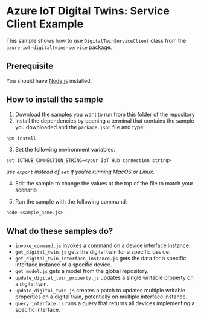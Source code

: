 # Azure IoT Digital Twins: Service Client Example

This sample shows how to use `DigitalTwinServiceClient` class from the `azure-iot-digitaltwins-service` package.

## Prerequisite

You should have [Node.js](https://nodejs.org/en/) installed.

## How to install the sample

1. Download the samples you want to run from this folder of the repository
2. Install the dependencies by opening a terminal that contains the sample you downloaded and the `package.json` file and type:

```shell
npm install
```

3. Set the following environment variables:

```shell
set IOTHUB_CONNECTION_STRING=<your IoT Hub connection string>
```
*use `export` instead of `set` if you're running MacOS or Linux.*

4. Edit the sample to change the values at the top of the  file to match your scenario

5. Run the sample with the following command:

```shell
node <sample_name.js>
```

## What do these samples do?

- `invoke_command.js` invokes a command on a device interface instance.
- `get_digital_twin.js` gets the digital twin for a specific device.
- `get_digital_twin_interface_instance.js` gets the data for a specific interface instance of a specific device.
- `get_model.js` gets a model from the global repository.
- `update_digital_twin_property.js` updates a single writable property on a digital twin.
- `update_digital_twin.js` creates a patch to updates multiple writable properties on a digital twin, potentially on multiple interface instance.
- `query_interface.js` runs a query that returns all devices implementing a specific interface.